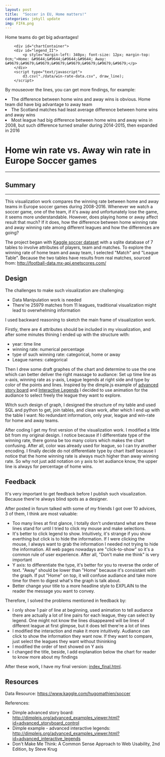 ```yaml
---
layout: post
title:  "Soccer in EU, Home matters!"
categories: jekyll update
img: FIFA.png
---
```


Home teams do get big advantages!

<html>
    <head>
        <script src="./js/d3.v3.min.js"></script>
        <script src="./js/dimple.v2.0.0.min.js"></script>
        <script src="./js/drawLine_after.js"></script>
    </head>
    <body>
        <div id = "titleContainer">
        </div>

        <div id="chartContainer">
        <div id="legend_II">
		    <p style="margin-left: 340px; font-size: 12px; margin-top: 0cm;">Home: &#9644;&#9644;&#9644;&#9644; Away: &#9679;&#9679;&#9679;&#9679;&#9679;&#9679;&#9679;&#9679;</p>
		</div>
        <script type="text/javascript">
            d3.csv("./data/win-rate-data.csv", draw_line);
        </script>

</div>
<div id="explain">
		    <p>By mouseover the lines, you can get more findings, for example:</p>
            <li>The difference between home wins and away wins is obvious. Home team did have big advantage to away team</li>
            <li>The Scotland matches had least average difference between home wins and away wins</li>
            <li>Most league had big difference between home wins and away wins in 2008, but such difference turned smaller during 2014-2015, then expanded in 2016</li>
</div>
    </body>

</html>



# Home win rate vs. Away win rate in Europe Soccer games
------

## Summary
------
This visualization work compares the winning rate between home and away teams in Europe soccer games during 2008-2016.
Whenever we watch a soccer game, one of the team, if it's away and unfortunately lose the game, it seems more understandable. However, does playing home or away affect result that much? If it does, how the difference between home winning rate and away winning rate among different leagues and how the differences are going?

The project began with [Kaggle soccer dataset](https://www.kaggle.com/hugomathien/soccer) with a sqlite database of 7 tables to involve attributes of players, team and matches. To explore the winning rate of home team and away team, I selected "Match" and "League Table". Because the two tables have results from real matches, sourced from: http://football-data.mx-api.enetscores.com/


## Design

The challenges to make such visualization are challenging:
- Data Manipulation work is needed
- There're 25979 matches from 11 leagues, traditional visualization might lead to overwhelming information

I used backward reasoning to sketch the main frame of visualization work.

Firstly, there are 4 attributes should be included in my visualization, and after some minutes thining I ended up with the structure with:
- year: time line
- winning rate: numerical percentage
- type of such winning rate: categorical, home or away
- League names: categorical

Then I drew some draft graphes of the chart and determine to use the one which can better deliver the right massage to audiance: Set up time line as x-axis, winning rate as y-axis, League legends at right side and type by color of the points and lines. Inspired by the dimple.js example of [advanced story board](http://dimplejs.org/advanced_examples_viewer.html?id=advanced_storyboard_control) and [Interactive Legends](http://dimplejs.org/advanced_examples_viewer.html?id=advanced_interactive_legends) I decided to use animation for the audiance to select freely the league they want to explore.

Witch such design of graph, I designed the structure of my table and used SQL and python to get, join tables, and clean work, after which I end up with the table I want: No redundant information, only year, league and win-rate for home and away teams.

After coding I get my first version of the visualization work. I modified a little bit from my original design. I notice because if I differentiate type of the winning rate, there gonna be too many colors which makes the chart confusing. After all, color was already used for league, so I can try another encoding. I finally decide do not differentiate type by chart itself because I notice that the home winning rate is always much higher than away winning rate. So why not just add notation on y axis to let audiance know, the upper line is always for percentage of home wins.

## Feedback
It's very important to get feedback before I publish such visualization. Because there're always blind spots as a designer.

After posted in forum talked with some of my friends I got over 10 advices, 3 of them, I think are most valuable:

* Too many lines at first glance, I totally don't understand what are these lines stand for until I tried to click my mouse and make selections.
* It's better to click legend to show. Intuitively, it's strange if you show everthing but click is to hide the information. If I were clicking the mouse, I always want to grab the information I needed not trying to hide the information. All web pages nowadays are "click-to-show" so it's a common rule of user experience. After all, "Don't make me think" is very important
* Y axis: to differentiate the type, it's better for you to reverse the order of text. "Away" should be lower than "Home" because it's consistant with the graph. If put "Home" on top, it will confuse audiance and take more time for them to digest what's the graph is talk about.
* Better change your title to a more headline style to EXPLAIN to the reader the message you want to convey.

Therefore, I solved the problems mentioned in feedback by:

* I only show 1 pair of line at beginning, used animation to tell audiance there are actually a lot of line pairs for each league, they can select by legend. One might not know the lines disappeared will be lines of different league at first glimpse, but it does tell there're a lot of lines
* I modified the interaction and make it more intuitively. Audiance can click to show the information they want now. If they want to compare, just select the leagues they want without thininking
* I modified the order of text showed on Y axis
* I changed the title, beside, I add explanation below the chart for reader to know more about my findings

After these work, I have my final version: [index_final.html](http://bl.ocks.org/jiehu567/59d4dd4d8149ef93fb5c8b4503367e14).


## Resources

Data Resource: https://www.kaggle.com/hugomathien/soccer

References:

* Dimple advanced story board: http://dimplejs.org/advanced_examples_viewer.html?id=advanced_storyboard_control
* Dimple example - advanced interactive legends:
http://dimplejs.org/advanced_examples_viewer.html?id=advanced_interactive_legends
* Don't Make Me Think: A Common Sense Approach to Web Usability, 2nd Edition, by Steve Krug

